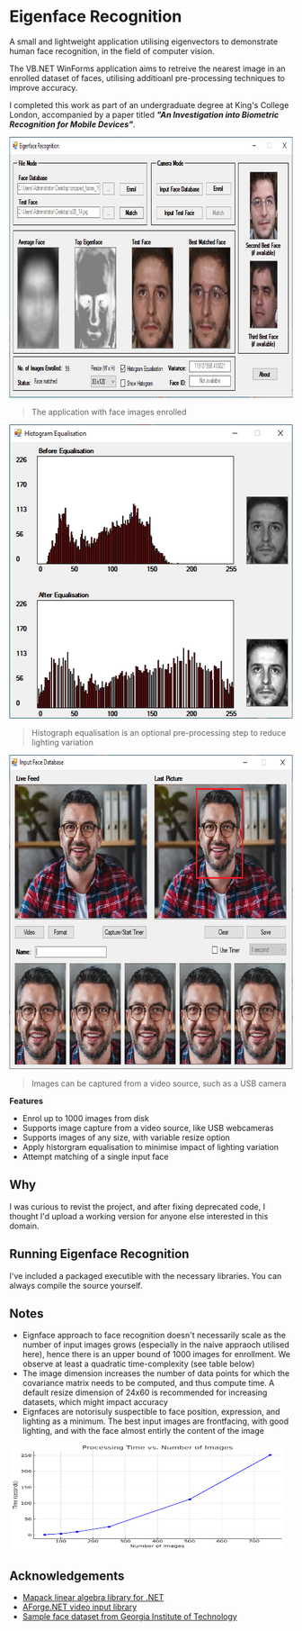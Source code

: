 # Eigenface Recognition

A small and lightweight application utilising eigenvectors to demonstrate human face recognition, in the field of computer vision.

The VB.NET WinForms application aims to retreive the nearest image in an enrolled dataset of faces, utilising additioanl pre-processing techniques to improve accuracy.

I completed this work as part of an undergraduate degree at King's College London, accompanied by a paper titled ***"An Investigation into Biometric Recognition for Mobile Devices"***.

<img src="images/eigenface_recognition_01.png" width="847" height="463"/>

> The application with face images enrolled

<img src="images/eigenface_recognition_02.png" width="564" height="522"/>

> Histograph equalisation is an optional pre-processing step to reduce lighting variation

<img src="images/eigenface_recognition_03.png" width="686" height="558"/>

> Images can be captured from a video source, such as a USB camera

**Features**
- Enrol up to 1000 images from disk
- Supports image capture from a video source, like USB webcameras
- Supports images of any size, with variable resize option
- Apply historgram equalisation to minimise impact of lighting variation
- Attempt matching of a single input face

## Why

I was curious to revist the project, and after fixing deprecated code, I thought I'd upload a working version for anyone else interested in this domain.

## Running Eigenface Recognition
I've included a packaged executible with the necessary libraries. You can always compile the source yourself.


## Notes
- Eignface approach to face recognition doesn't necessarily scale as the number of input images grows (especially in the naive appraoch utilised here), hence there is an upper bound of 1000 images for enrollment.  We observe at least a quadratic time-complexity (see table below)
- The image dimension increases the number of data points for which the covariance matrix needs to be computed, and thus compute time. A default resize dimension of 24x60 is recommended for increasing datasets, which might impact accuracy
- Eignfaces are notorisuly suspectible to face position, expression, and lighting as a minimum. The best input images are frontfacing, with good lighting, and with the face almost entirly the content of the image

<img src="images/eigenface_recognition_04.png" width="490" height="190"/>

## Acknowledgements
- [Mapack linear algebra library for .NET](https://github.com/filgood/Mapack)
- [AForge.NET video input library](https://github.com/andrewkirillov/AForge.NET)
- [Sample face dataset from Georgia Institute of Technology](https://www.anefian.com/research/face_reco.htm)